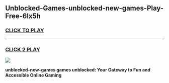 
## Unblocked-Games-unblocked-new-games-Play-Free-6lx5h
<h3>
<a href="https://premium76.site?title=unblocked-new-games&ref=09A">CLICK TO PLAY</a></h3>
<hr>

<h3>
<a href="https://premium76.site?title=unblocked-new-games&ref=09A">CLICK 2 PLAY</a>
  
</h3>

<a href="https://premium76.site?title=unblocked-new-games&ref=09A"><img src="https://clearcache.store/games.png"></a>


**unblocked-new-games games unblocked: Your Gateway to Fun and Accessible Online Gaming**
